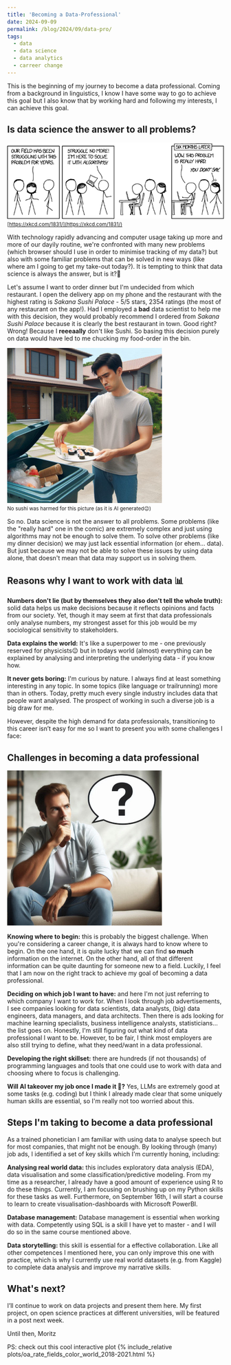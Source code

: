 ```yaml
---
title: 'Becoming a Data-Professional'
date: 2024-09-09
permalink: /blog/2024/09/data-pro/
tags:
  - data
  - data science
  - data analytics
  - carreer change
---
```


This is the beginning of my journey to become a data professional. Coming from a background in linguistics, I know I have some way to go to achieve this goal but I also know that by working hard and following my interests, I can achieve this goal.<br>
## Is data science the answer to all problems?
![here_to_help](/images/here_to_help.png 'here to help') <br>
<small>[https://xkcd.com/1831/](https://xkcd.com/1831/)</small>

With technology rapidly advancing and computer usage taking up more and more of our dayily routine, we're confronted with many new problems (which browser should I use in order to minimise tracking of my data?) but also with some familiar problems that can be solved in new ways (like where am I going to get my take-out today?). It is tempting to think that data science is always the answer, but is it?🤔

Let's assume I want to order dinner but I'm undecided from which restaurant. I open the delivery app on my phone and the restaurant with the highest rating is *Sakana Sushi Palace* - 5/5 stars, 2354 ratings (the most of any restaurant on the app!). Had I employed a **bad** data scientist to help me with this decision, they would probably recommend I ordered from *Sakana Sushi Palace* because it is clearly the best restaurant in town. Good right? Wrong! Because I **reeeaally** don't like Sushi. So basing this decision purely on data would have led to me chucking my food-order in the bin.

![sushi](/images/sushi.jpeg 'Sushi')
<br><small>No sushi was harmed for this picture (as it is AI generated😉)</small>

So no. Data science is not the answer to all problems. Some problems (like the "really hard" one in the comic) are extremely complex and just using algorithms may not be enough to solve them. To solve other problems (like my dinner decision) we may just lack essential information (or ehem... data). But just because we may not be able to solve these issues by using data alone, that doesn't mean that data may support us in solving them.

## Reasons why I want to work with data 📊

**Numbers don't lie (but by themselves they also don't tell the whole truth):** solid data helps us make decisions because it reflects opinions and facts from our society. Yet, though it may seem at first that data professionals only analyse numbers, my strongest asset for this job would be my sociological sensitivity to stakeholders.

**Data explains the world:** It's like a superpower to me - one previously reserved for physicists😉 but in todays world (almost) everything can be explained by analysing and interpreting the underlying data - if you know how.

**It never gets boring:** I'm curious by nature. I always find at least something interesting in any topic. In some topics (like language or trailrunning) more than in others. Today, pretty much every single industry includes data that people want analysed. The prospect of working in such a diverse job is a big draw for me.

However, despite the high demand for data professionals, transitioning to this career isn’t easy for me so I want to present you with some challenges I face:

## Challenges in becoming a data professional
![thinking](/images/thinking.jpeg 'Hmmm')

**Knowing where to begin:** this is probably the biggest challenge. When you're considering a career change, it is always hard to know where to begin. On the one hand, it is quite lucky that we can find **so much** information on the internet. On the other hand, all of that different information can be quite daunting for someone new to a field. Luckily, I feel that I am now on the right track to achieve my goal of becoming a data professional.

**Deciding on which job I want to have:** and here I'm not just referring to which company I want to work for. When I look through job advertisements, I see companies looking for data scientists, data analysts, (big) data engineers, data managers, and data architects. Then there is ads looking for machine learning specialists, business intelligence analysts, statisticians... the list goes on. Honestly, I'm still figuring out what kind of data professional I want to be. However, to be fair, I think most employers are also still trying to define, what they need/want in a data professional.

**Developing the right skillset:** there are hundreds (if not thousands) of programming languages and tools that one could use to work with data and choosing where to focus is challenging.

**Will AI takeover my job once I made it 🤖?** Yes, LLMs are extremely good at some tasks (e.g. coding) but I think I already made clear that some uniquely human skills are essential, so I'm really not too worried about this.

## Steps I'm taking to become a data professional
As a trained phonetician I am familiar with using data to analyse speech but for most companies, that might not be enough. By looking through (many) job ads, I identified a set of key skills which I'm currently honing, including:

**Analysing real world data:** this includes exploratory data analysis (EDA), data visualisation and some classification/predictive modeling. From my time as a researcher, I already have a good amount of experience using R to do these things. Currently, I am focusing on brushing up on my Python skills for these tasks as well. Furthermore, on September 16th, I will start a course to learn to create visualisation-dashboards with Microsoft PowerBI.

**Database management:** Database management is essential when working with data. Competently using SQL is a skill I have yet to master - and I will do so in the same course mentioned above.

**Data storytelling:** this skill is essential for a effective collaboration. Like all other competences I mentioned here, you can only improve this one with practice, which is why I currently use real world datasets (e.g. from Kaggle) to complete data analysis and improve my narrative skills.

## What's next?
I’ll continue to work on data projects and present them here. My first project, on open science practices at different universities, will be featured in a post next week.

Until then,
Moritz

PS: check out this cool interactive plot
{% include_relative plots/oa_rate_fields_color_world_2018-2021.html %}
